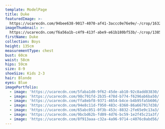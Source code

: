 ```yaml
---
template: ModelPage
title: Duke
featuredImage: >-
  https://ucarecdn.com/94bee638-9017-4070-af41-3accc0e76e9e/-/crop/1632x808/0,308/-/preview/
imageThumbnail: >-
  https://ucarecdn.com/f6a56a1b-c4f9-413f-abe9-e61b180bf53b/-/crop/1385x1788/121,5/-/preview/
firstName: Duke
collection: Boys
height: 135cm
measurementType: chest
bust: 60cm
waist: 58cm
hips: 59cm
size: 8-9
shoeSize: Kids 2-3
hair: Blonde
eyes: Blue
imagePortfolio:
  - image: 'https://ucarecdn.com/5faba1d0-9f62-45de-ab10-92c8add83830/'
  - image: 'https://ucarecdn.com/98c791fd-2b35-478d-b774-f6296ab6ba50/'
  - image: 'https://ucarecdn.com/ffa8ebf8-9371-4654-b4ce-b4b95fa5b606/'
  - image: 'https://ucarecdn.com/94e8c11d-f950-483c-8360-86a667917d38/'
  - image: 'https://ucarecdn.com/65abc051-0f3b-453c-8832-2fe65e9c13a3/'
  - image: 'https://ucarecdn.com/9bcbd62b-fd09-4d76-bc59-1e2f45c21a3f/'
  - image: 'https://ucarecdn.com/8f913aaa-c32a-4a96-9714-c4076c0abd56/'
---
```


